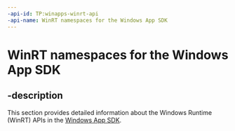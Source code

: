```yaml
---
-api-id: TP:winapps-winrt-api
-api-name: WinRT namespaces for the Windows App SDK
---
```


# WinRT namespaces for the Windows App SDK

## -description

This section provides detailed information about the Windows Runtime (WinRT) APIs in the [Windows App SDK](/windows/apps/windows-app-sdk).

